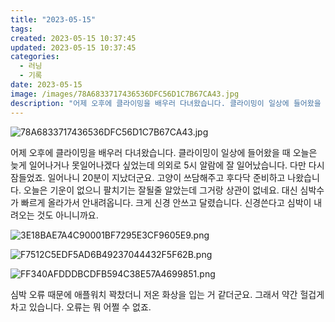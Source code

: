 ```yaml
---
title: "2023-05-15"
tags:
created: 2023-05-15 10:37:45
updated: 2023-05-15 10:37:45
categories:
  - 러닝
  - 기록
date: 2023-05-15
image: /images/78A6833717436536DFC56D1C7B67CA43.jpg
description: "어제 오후에 클라이밍을 배우러 다녀왔습니다. 클라이밍이 일상에 들어왔을 때 오늘은 늦게 일어나거나 못일어나겠다 싶었는데 의외로 5시 알람에 잘 일어났습니다. 다만 다시 잠들었죠. 일어나니 20분이 지났더군요. 고양이 쓰담해주고 후다닥 준비하고 나왔습니다. 오늘은 기운이 없으니 팔치기는 "
---
```


![78A6833717436536DFC56D1C7B67CA43.jpg](/images/78A6833717436536DFC56D1C7B67CA43.jpg)
 
 

어제 오후에 클라이밍을 배우러 다녀왔습니다. 클라이밍이 일상에 들어왔을 때 오늘은 늦게 일어나거나 못일어나겠다 싶었는데 의외로 5시 알람에 잘 일어났습니다. 다만 다시 잠들었죠. 일어나니 20분이 지났더군요. 고양이 쓰담해주고 후다닥 준비하고 나왔습니다. 
오늘은 기운이 없으니 팔치기는 잘될줄 알았는데 그거랑 상관이 없네요. 대신 심박수가 빠르게 올라가서 안내려옵니다. 크게 신경 안쓰고 달렸습니다. 신경쓴다고 심박이 내려오는 것도 아니니까요.

 
 ![3E18BAE7A4C90001BF7295E3CF9605E9.png](/images/3E18BAE7A4C90001BF7295E3CF9605E9.png)
 
 

 
 ![F7512C5EDF5AD6B49237044432F5F62B.png](/images/F7512C5EDF5AD6B49237044432F5F62B.png)
 
 

 
 ![FF340AFDDDBCDFB594C38E57A4699851.png](/images/FF340AFDDDBCDFB594C38E57A4699851.png)
 
 

심박 오류 때문에 애플워치 꽉찼더니 저온 화상을 입는 거 같더군요. 그래서 약간 헐겁게 차고 있습니다. 오류는 뭐 어쩔 수 없죠.
